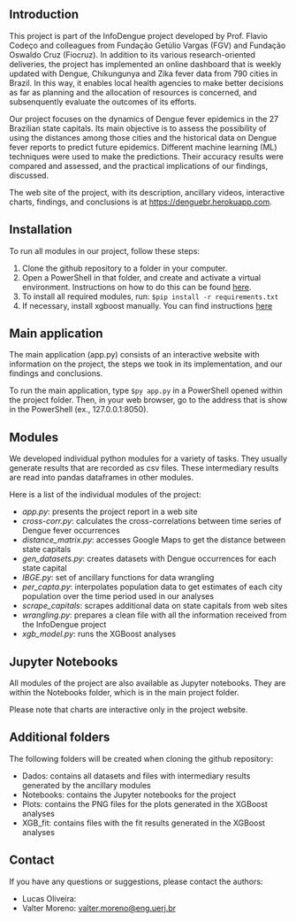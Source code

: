 ## Introduction

This project is part of the InfoDengue project developed by Prof. Flavio Codeço and colleagues from Fundação Getúlio Vargas (FGV) and Fundação Oswaldo Cruz (Fiocruz). In addition to its various research-oriented deliveries, the project has implemented an online dashboard that is weekly updated with Dengue, Chikungunya and Zika fever data from 790 cities in Brazil. In this way, it enables local health agencies to make better decisions as far as planning and the allocation of resources is concerned, and subsenquently evaluate the outcomes of its efforts.

Our project focuses on the dynamics of Dengue fever epidemics in the 27 Brazilian state capitals. Its main objective is to assess the possibility of using the distances among those cities and the historical data on Dengue fever reports to predict future epidemics. Different machine learning (ML) techniques were used to make the predictions. Their accuracy results were compared and assessed, and the practical implications of our findings, discussed.

The web site of the project, with its description, ancillary videos, interactive charts, findings, and conclusions is at https://denguebr.herokuapp.com.

## Installation

To run all modules in our project, follow these steps:

1. Clone the github repository to a folder in your computer.
2. Open a PowerShell in that folder, and create and activate a virtual environment. Instructions on how to do this can be found [here](https://packaging.python.org/guides/installing-using-pip-and-virtual-environments/).
3. To install all required modules, run: `$pip install -r requirements.txt` 
4. If necessary, install xgboost manually. You can find instructions [here](https://xgboost.readthedocs.io/en/latest/build.html)

## Main application

The main application (app.py) consists of an interactive website with information on the project, the steps we took in its implementation, and our findings and conclusions.

To run the main application, type `$py app.py` in a PowerShell opened within the project folder. Then, in your web browser, go to the address that is show in the PowerShell (ex., 127.0.0.1:8050).

## Modules

We developed individual python modules for a variety of tasks. They usually generate results that are recorded as csv files. These intermediary results are read into pandas dataframes in other modules.

Here is a list of the individual modules of the project:
  - *app.py*: presents the project report in a web site
  - *cross-corr.py*: calculates the cross-correlations between time series of Dengue fever occurrences
  - *distance_matrix.py*: accesses Google Maps to get the distance between state capitals
  - *gen_datasets.py*: creates datasets with Dengue occurrences for each state capital
  - *IBGE.py*: set of ancillary functions for data wrangling
  - *per_capta.py*: interpolates population data to get estimates of each city population over the time period used in our analyses
  - *scrape_capitals*: scrapes additional data on state capitals from web sites
  - *wrangling.py*: prepares a clean file with all the information received from the InfoDengue project
  - *xgb_model.py*: runs the XGBoost analyses

## Jupyter Notebooks

All modules of the project are also available as Jupyter notebooks. They are within the Notebooks folder, which is in the main project folder.

Please note that charts are interactive only in the project website.

## Additional folders

The following folders will be created when cloning the github repository:
  - Dados: contains all datasets and files with intermediary results generated by the ancillary modules
  - Notebooks: contains the Jupyter notebooks for the project
  - Plots: contains the PNG files for the plots generated in the XGBoost analyses
  - XGB_fit: contains files with the fit results generated in the XGBoost analyses

## Contact

If you have any questions or suggestions, please contact the authors:
  - Lucas Oliveira:
  - Valter Moreno: valter.moreno@eng.uerj.br


